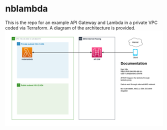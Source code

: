 # nblambda
This is the repo for an example API Gateway and Lambda in a private VPC coded via Terraform. A diagram of the architecture is provided.
![Diagram](https://github.com/hatchcanon/nblambda/raw/master/lambda%20diagram.drawio.png)